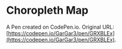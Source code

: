 # Choropleth Map

A Pen created on CodePen.io. Original URL: [https://codepen.io/GarGar3/pen/GRXBLEx](https://codepen.io/GarGar3/pen/GRXBLEx).

